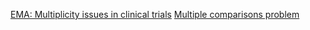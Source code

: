 [EMA: Multiplicity issues in clinical trials](https://www.ema.europa.eu/en/multiplicity-issues-clinical-trials)
[Multiple comparisons problem](https://en.wikipedia.org/wiki/Multiple_comparisons_problem)
